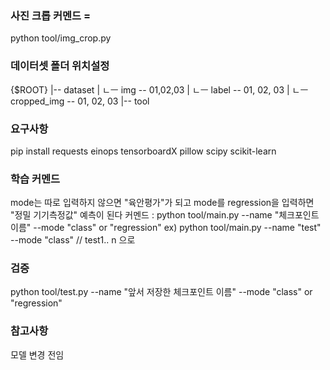 
### 사진 크롭 커멘드 = 
python tool/img_crop.py


### 데이터셋 폴더 위치설정

{$ROOT}
|-- dataset
|    ㄴㅡ img -- 01,02,03
|    ㄴㅡ label -- 01, 02, 03
|    ㄴㅡ cropped_img -- 01, 02, 03
|-- tool

### 요구사항
pip install requests einops tensorboardX pillow scipy scikit-learn

### 학습 커멘드
mode는 따로 입력하지 않으면 "육안평가"가 되고 mode를 regression을 입력하면 "정밀 기기측정값" 예측이 된다
커멘드 : python tool/main.py --name "체크포인트 이름" --mode "class" or "regression"
ex) python tool/main.py --name "test" --mode "class"  // test1.. n 으로

### 검증
python tool/test.py --name "앞서 저장한 체크포인트 이름" --mode "class" or "regression"


### 참고사항
모델 변경 전임

